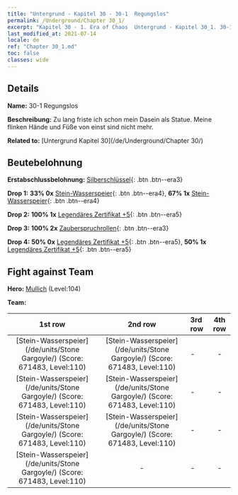 ```yaml
---
title: "Untergrund - Kapitel 30 - 30-1  Regungslos"
permalink: /Underground/Chapter 30_1/
excerpt: "Kapitel 30 - 1. Era of Chaos  Untergrund - Kapitel 30_1. 30-1  Regungslos"
last_modified_at: 2021-07-14
locale: de
ref: "Chapter 30_1.md"
toc: false
classes: wide
---
```


## Details

 **Name:** 30-1  Regungslos

 **Beschreibung:**       Zu lang friste ich schon mein Dasein als Statue. Meine flinken Hände und Füße von einst sind nicht mehr.

 **Related to:** [Untergrund Kapitel 30](/de/Underground/Chapter 30/)

## Beutebelohnung

 **Erstabschlussbelohnung:** [Silberschlüssel](/ItemsDE/con_693/){: .btn .btn--era3}

 **Drop 1:** **33% 0x** [Stein-Wasserspeier](/ItemsDE/unt_236/){: .btn .btn--era4}, **67% 1x** [Stein-Wasserspeier](/ItemsDE/unt_236/){: .btn .btn--era4}

 **Drop 2:** **100% 1x** [Legendäres Zertifikat +5](/ItemsDE/mat_102/){: .btn .btn--era5}

 **Drop 3:** **100% 2x** [Zauberspruchrollen](/ItemsDE/con_694/){: .btn .btn--era3}

 **Drop 4:** **50% 0x** [Legendäres Zertifikat +5](/ItemsDE/mat_102/){: .btn .btn--era5}, **50% 1x** [Legendäres Zertifikat +5](/ItemsDE/mat_102/){: .btn .btn--era5}


## Fight against Team
 **Hero:** [Mullich](/de/heroes/Mullich/) (Level:104)

 **Team:**


  | 1st row | 2nd row | 3rd row | 4th row |
  |:----:|:----:|:----|:----:|
  | [Stein-Wasserspeier](/de/units/Stone Gargoyle/) (Score: 671483, Level:110)  | [Stein-Wasserspeier](/de/units/Stone Gargoyle/) (Score: 671483, Level:110)  | - | - |
  | [Stein-Wasserspeier](/de/units/Stone Gargoyle/) (Score: 671483, Level:110)  | [Stein-Wasserspeier](/de/units/Stone Gargoyle/) (Score: 671483, Level:110)  | - | - |
  | [Stein-Wasserspeier](/de/units/Stone Gargoyle/) (Score: 671483, Level:110)  | [Stein-Wasserspeier](/de/units/Stone Gargoyle/) (Score: 671483, Level:110)  | - | - |
  | [Stein-Wasserspeier](/de/units/Stone Gargoyle/) (Score: 671483, Level:110)  | - | - | - |


